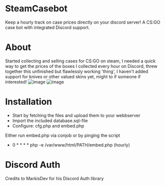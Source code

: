 # SteamCasebot
Keep a hourly track on case prices directly on your discord server!
A CS:GO case bot with integrated Discord support.

# About
Started collecting and selling cases for CS:GO on steam, I needed a quick way to get the prices of the boxes I collected every hour on Discord, threw together this unfinished but flawlessly working 'thing', I haven't added support for knives or other valued skins yet, might to if someone if interested!
![image](https://user-images.githubusercontent.com/20803604/203655421-8b66b9b4-a258-4210-9662-6da199316dbb.png)
![image](https://user-images.githubusercontent.com/20803604/203655695-18e28d5e-19d2-42e5-8df2-094c9fd6d559.png)





# Installation
* Start by fetching the files and upload them to your webbserver
* Import the included database.sql-file
* Configure: cfg.php and embed.php

Either run embed.php via conjob or by pinging the script
* 0 * * * * php -e /var/www/html/PATH/embed.php
(hourly)


# Discord Auth
Credits to MarkisDev for his Discord Auth library
